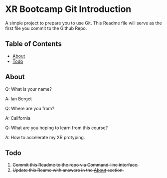 # XR Bootcamp Git Introduction

A simple project to prepare you to use Git. This Readme file will serve as the first file you commit to the Github Repo.

## Table of Contents

- [About](#about)
- [Todo](#todo)

## About

Q: What is your name?

A: Ian Berget

Q: Where are you from?

A: California

Q: What are you hoping to learn from this course?

A: How to accelerate my XR protyping.



## Todo

1) ~~Commit this Readme to the repo via Command-line interface.~~
2) ~~Update this Reame with answers in the [About](#about) section.~~

